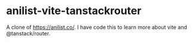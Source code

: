 # anilist-vite-tanstackrouter

A clone of https://anilist.co/.
I have code this to learn more about vite and @tanstack/router.